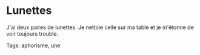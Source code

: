 # Lunettes

J'ai deux paires de lunettes. Je nettoie celle sur ma table et je m'étonne de voir toujours trouble.

Tags: aphorisme, une